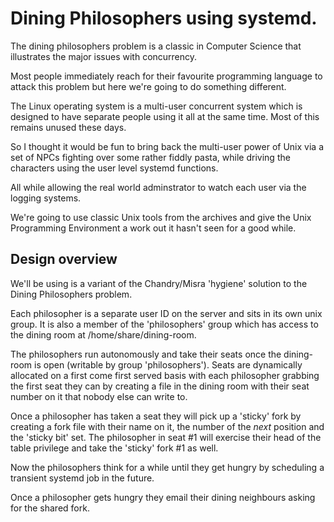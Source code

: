 # Dining Philosophers using systemd.

The dining philosophers problem is a classic in Computer Science that
illustrates the major issues with concurrency.

Most people immediately reach for their favourite programming language
to attack this problem but here we're going to do something different.

The Linux operating system is a multi-user concurrent system which is
designed to have separate people using it all at the same time. Most of
this remains unused these days.

So I thought it would be fun to bring back the multi-user power of Unix
via a set of NPCs fighting over some rather fiddly pasta, while driving
the characters using the user level systemd functions.

All while allowing the real world adminstrator to watch each user via
the logging systems.

We're going to use classic Unix tools from the archives and give the
Unix Programming Environment a work out it hasn't seen for a good while.

## Design overview

We'll be using is a variant of the Chandry/Misra 'hygiene' solution to
the Dining Philosophers problem.

Each philosopher is a separate user ID on the server and sits in its
own unix group. It is also a member of the 'philosophers' group which
has access to the dining room at /home/share/dining-room.

The philosophers run autonomously and take their seats once the
dining-room is open (writable by group 'philosophers'). Seats are
dynamically allocated on a first come first served basis with each
philosopher grabbing the first seat they can by creating a file in the
dining room with their seat number on it that nobody else can write to.

Once a philosopher has taken a seat they will pick up a 'sticky' fork
by creating a fork file with their name on it, the number of the *next*
position and the 'sticky bit' set.  The philosopher in seat #1 will
exercise their head of the table privilege and take the 'sticky' fork #1 as well.

Now the philosophers think for a while until they get hungry by scheduling
a transient systemd job in the future.

Once a philosopher gets hungry they email their dining neighbours asking
for the shared fork.


